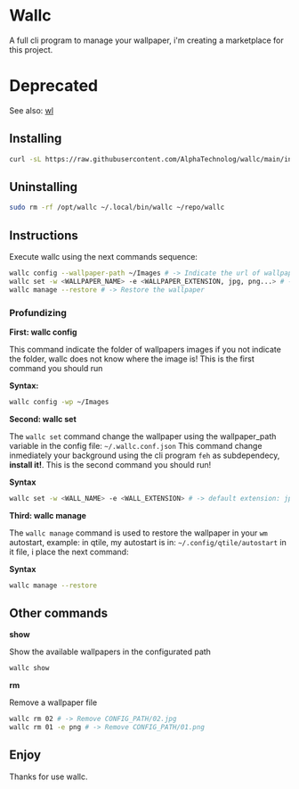 # Wallc

A full cli program to manage your wallpaper, i'm creating a marketplace for this project.

# Deprecated

See also: [wl](https://github.com/AlphaTechnolog/wl)

## Installing

```sh
curl -sL https://raw.githubusercontent.com/AlphaTechnolog/wallc/main/install.sh | bash
```

## Uninstalling

```sh
sudo rm -rf /opt/wallc ~/.local/bin/wallc ~/repo/wallc
```

## Instructions

Execute wallc using the next commands sequence:

```sh
wallc config --wallpaper-path ~/Images # -> Indicate the url of wallpapers folder
wallc set -w <WALLPAPER_NAME> -e <WALLPAPER_EXTENSION, jpg, png...> # -> Indicate the name and extension of wallpaper, extension default is: jpg
wallc manage --restore # -> Restore the wallpaper
```

### Profundizing

**First: wallc config**

This command indicate the folder of wallpapers images
if you not indicate the folder, wallc does not know where the image is!
This is the first command you should run

**Syntax:**

```sh
wallc config -wp ~/Images
```

**Second: wallc set**

The `wallc set` command change the wallpaper using the wallpaper_path variable in the config file: `~/.wallc.conf.json`
This command change inmediately your background using the cli program `feh` as subdependecy, **install it!**.
This is the second command you should run!

**Syntax**

```sh
wallc set -w <WALL_NAME> -e <WALL_EXTENSION> # -> default extension: jpg
```

**Third: wallc manage**

The `wallc manage` command is used to restore the wallpaper in your `wm` autostart, example:
in qtile, my autostart is in: `~/.config/qtile/autostart` in it file, i place the next command:

**Syntax**

```sh
wallc manage --restore
```

## Other commands

**show**

Show the available wallpapers in the configurated path

```sh
wallc show
```

**rm**

Remove a wallpaper file

```sh
wallc rm 02 # -> Remove CONFIG_PATH/02.jpg
wallc rm 01 -e png # -> Remove CONFIG_PATH/01.png
```

## Enjoy

Thanks for use wallc.
